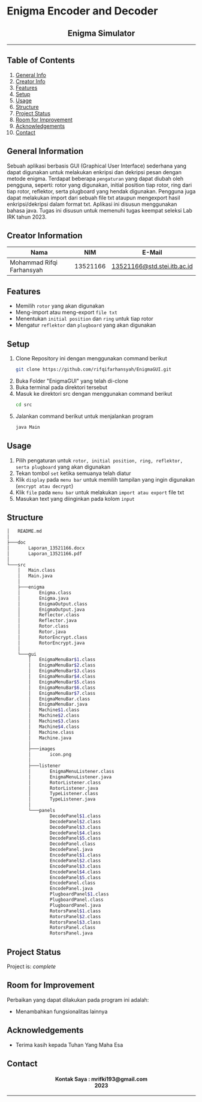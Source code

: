 # Enigma Encoder and Decoder
<h2 align="center">
   Enigma Simulator
</h2>
<hr>

## Table of Contents
1. [General Info](#general-information)
2. [Creator Info](#creator-information)
3. [Features](#features)
4. [Setup](#setup)
5. [Usage](#usage)
6. [Structure](#structure)
7. [Project Status](#project-status)
8. [Room for Improvement](#room-for-improvement)
9. [Acknowledgements](#acknowledgements)
10. [Contact](#contact)

<a name="general-information"></a>

## General Information
Sebuah aplikasi berbasis GUI (Graphical User Interface) sederhana yang dapat digunakan untuk melakukan enkripsi dan dekripsi pesan dengan metode enigma. Terdapat beberapa `pengaturan` yang dapat diubah oleh pengguna, seperti: rotor yang digunakan, initial position tiap rotor, ring dari tiap rotor, reflektor, serta plugboard yang hendak digunakan. Pengguna juga dapat melakukan import dari sebuah file txt ataupun mengexport hasil enkripsi/dekripsi dalam format txt. Aplikasi ini disusun menggunakan bahasa java. Tugas ini disusun untuk memenuhi tugas keempat seleksi Lab IRK tahun 2023.
 
<a name="creator-information"></a>

## Creator Information

| Nama                        | NIM      | E-Mail                      |
| --------------------------- | -------- | --------------------------- |
| Mohammad Rifqi Farhansyah   | 13521166 | 13521166@std.stei.itb.ac.id |

<a name="features"></a>

## Features
- Memilih `rotor` yang akan digunakan
- Meng-import atau meng-export `file txt`
- Menentukan `initial position` dan `ring` untuk tiap rotor
- Mengatur `reflektor` dan `plugboard` yang akan digunakan

<a name="setup"></a>

## Setup
1. Clone Repository ini dengan menggunakan command berikut
   ```sh
   git clone https://github.com/rifqifarhansyah/EnigmaGUI.git
   ```
2. Buka Folder "EnigmaGUI" yang telah di-clone
3. Buka terminal pada direktori tersebut
4. Masuk ke direktori src dengan menggunakan command berikut
   ```sh
   cd src
   ```
5. Jalankan command berikut untuk menjalankan program
   ```sh
   java Main
   ```

<a name="usage"></a>

## Usage
1. Pilih pengaturan untuk `rotor, initial position, ring, reflektor, serta plugboard` yang akan digunakan
2. Tekan tombol `set` ketika semuanya telah diatur
3. Klik `display` pada `menu bar` untuk memilih tampilan yang ingin digunakan (`encrypt atau decrypt`)
4. Klik `file` pada `menu bar` untuk melakukan `import atau export` file txt
5. Masukan text yang diinginkan pada kolom `input`

<a name="structure"></a>

## Structure
```bash
│   README.md
│
├───doc
│       Laporan_13521166.docx
│       Laporan_13521166.pdf
│
└───src
    │   Main.class
    │   Main.java
    │
    ├───enigma
    │       Enigma.class
    │       Enigma.java
    │       EnigmaOutput.class
    │       EnigmaOutput.java
    │       Reflector.class
    │       Reflector.java
    │       Rotor.class
    │       Rotor.java
    │       RotorEncrypt.class
    │       RotorEncrypt.java
    │
    └───gui
        │   EnigmaMenuBar$1.class
        │   EnigmaMenuBar$2.class
        │   EnigmaMenuBar$3.class
        │   EnigmaMenuBar$4.class
        │   EnigmaMenuBar$5.class
        │   EnigmaMenuBar$6.class
        │   EnigmaMenuBar$7.class
        │   EnigmaMenuBar.class
        │   EnigmaMenuBar.java
        │   Machine$1.class
        │   Machine$2.class
        │   Machine$3.class
        │   Machine$4.class
        │   Machine.class
        │   Machine.java
        │
        ├───images
        │       icon.png
        │
        ├───listener
        │       EnigmaMenuListener.class
        │       EnigmaMenuListener.java
        │       RotorListener.class
        │       RotorListener.java
        │       TypeListener.class
        │       TypeListener.java
        │
        └───panels
                DecodePanel$1.class
                DecodePanel$2.class
                DecodePanel$3.class
                DecodePanel$4.class
                DecodePanel$5.class
                DecodePanel.class
                DecodePanel.java
                EncodePanel$1.class
                EncodePanel$2.class
                EncodePanel$3.class
                EncodePanel$4.class
                EncodePanel$5.class
                EncodePanel.class
                EncodePanel.java
                PlugboardPanel$1.class
                PlugboardPanel.class
                PlugboardPanel.java
                RotorsPanel$1.class
                RotorsPanel$2.class
                RotorsPanel$3.class
                RotorsPanel.class
                RotorsPanel.java
```

<a name="project-status">

## Project Status
Project is: _complete_

<a name="room-for-improvement">

## Room for Improvement
Perbaikan yang dapat dilakukan pada program ini adalah:
- Menambahkan fungsionalitas lainnya

<a name="acknowledgements">

## Acknowledgements
- Terima kasih kepada Tuhan Yang Maha Esa

<a name="contact"></a>

## Contact
<h4 align="center">
  Kontak Saya : mrifki193@gmail.com<br/>
  2023
</h4>
<hr>
